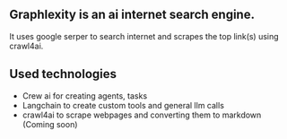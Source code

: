 ## Graphlexity is an ai internet search engine.
It uses google serper to search internet and scrapes the top link(s) using crawl4ai.

## Used technologies
- Crew ai for creating agents, tasks
- Langchain to create custom tools and general llm calls
- crawl4ai to scrape webpages and converting them to markdown (Coming soon)
